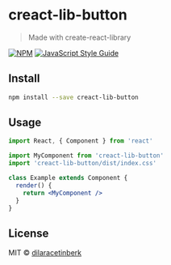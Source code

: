 # creact-lib-button

> Made with create-react-library

[![NPM](https://img.shields.io/npm/v/creact-lib-button.svg)](https://www.npmjs.com/package/creact-lib-button) [![JavaScript Style Guide](https://img.shields.io/badge/code_style-standard-brightgreen.svg)](https://standardjs.com)

## Install

```bash
npm install --save creact-lib-button
```

## Usage

```jsx
import React, { Component } from 'react'

import MyComponent from 'creact-lib-button'
import 'creact-lib-button/dist/index.css'

class Example extends Component {
  render() {
    return <MyComponent />
  }
}
```

## License

MIT © [dilaracetinberk](https://github.com/dilaracetinberk)
